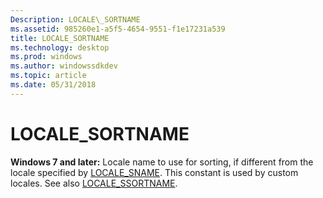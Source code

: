 ```yaml
---
Description: LOCALE\_SORTNAME
ms.assetid: 985260e1-a5f5-4654-9551-f1e17231a539
title: LOCALE_SORTNAME
ms.technology: desktop
ms.prod: windows
ms.author: windowssdkdev
ms.topic: article
ms.date: 05/31/2018
---
```


# LOCALE\_SORTNAME

**Windows 7 and later:** Locale name to use for sorting, if different from the locale specified by [LOCALE\_SNAME](locale-sname.md). This constant is used by custom locales. See also [LOCALE\_SSORTNAME](locale-ssort-constants.md).

 

 



